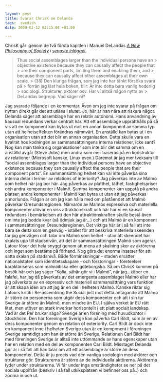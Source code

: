 ```yaml
---

layout: post
title: Svarar ChrisK om Delanda
tags:  swedish 
date: 2009-03-12 02:15:04 +01:00

---
```


ChrisK går igenom de två första kapitlen i Manuel DeLandas *[A New Philosophy of Society](http://www.christopherkullenberg.se/source/index.php/A_New_Philosophy_of_Society#Chapter_2_-_Assemblages_against_Essences) *i [senaste inlägget](http://christopherkullenberg.se/?p=533)*.*

> Thus social assemblages larger than the individual persons have an > objective existence because they can causally affect the people that > are their component parts, limiting them and enabling them, and > because they can causally affect other assemblages at their own scale. > (38) Den kluriga frågan, som jag inte har tänkt försöka svara på > förrän jag läst hela boken, blir: Är inte detta bara vanlig hederlig > sociologi. Strukturer, aktörer osv. Har vi alltså någon nytta av > DeLandas begrepp. Vad säger ni?

Jag svarade följande i en kommentar. Även om jag inte svarar på frågan om nyttan direkt går det att utläsa i slutet. Jo, här är han nära att riskera något. Delanda säger att assemblage har en relativ autonomi. Hans användning av kausual redundans verkar centralt här. Att ett assemblage upprätthålls på så vis att en komponent kan bytas ut mot en annan komponent av samma typ utan att helhetseffekten förändras nämnvärt. En anställd kan bytas ut i en organisation utan att det blir en annan organisation. Detta skulle vara en kvalitét hos kodningen av sammansättningens interna relationer, icke sant? Nog kan man tänka sig organisationer som inte blir det samma om en anställd avgår (Steve Jobs) men andra som mer baseras på en kodstruktur av relationer (Microsoft kanske, Linux even.) Däremot är jag mer tveksam till “social assemblages larger than the individual persons have an objective existence because they can causally affect the people that are their component parts”. En sammansättning helhet kan väl inte påverka sina interna delar i termer av relations of interiority? Jag påverkas inte av Malmö som helhet när jag bor här. Jag påverkas av platthet, täthet, fastighetspriser och andra komponenter i Malmö. Samma komponenter kan uppstå på andra platser, andra komponenter i Malmö kan bytas ut utan att jag påverkas annorlunda. Frågan är om jag kan hålla med om påståendet att Malmö påverkar Öresundsregionen. Närvaron av Malmös expressiva och materiella komponenter utövar en viss attraktionskraft och här har vi en kausal redundans i bemärkelsen att den här attraktionskraften skulle bestå även om inte jag bodde kvar (så ödmjuk jag är…) och att Malmö är en komponent i sammansättningen Öresundsregionen. Det viktiga här är i så fall att inte bara se detta som en genväg - istället för att beskriva materiella skeenden tar jag genvägen och talar om Malmö som helhet - utan att skeendet har skalats upp till stadsnivån, att det är sammansättningen Malmö som agerar. Latour löser det hela snyggt genom att mena att skalning sker av aktörerna och inget som bestäms på förhand. Nog görs det enorma insatser för att sätta skalan på stadsnivå. Både förminskningar - staden ersätter nationalstaten som identitetsskapare - och förstoringar - företeelser karaktäriseras som malmöitiska eller göteborgska. Så om ChrisK kommer på besök här och jag säger “Kolla, såhär gör vi i Malmö”, när jag…köper en falafel, har jag då påverkats av det emergenta assemblaget Malmö eller har jag påverkats av en expressiv och materiell sammansättning vars funktion är att skapa idén om att jag är en del i helheten Malmö. Kanske riktar sig Latours kritik i Re-assembling the Social just mot detta antagande att Malmö är större än personerna som utgör dess komponenter och att i sin tur Sverige är större än Malmö, men mindre än EU. I själva verket är EU rätt litet, men utöver en stark inverkar horisontellt i ett platt socialt landskap. Vad är det Per brukar säga? Sverige är en förening med huvudkontor i Stockholm. Den här föreningen Sverige kan påverka Carl Bildt, som är en av dess komponenter genom en relation of exteriority. Carl Bildt är dock inte en komponent inne i helheten Sverige utan är en komponent i föreningen Sverige samtidigt som han är större än Sverige. Relationen Carl Bildt har med föreningen Sverige är alltså inte uttömmande av hans egenskaper utan har en relation med en del av komponenten Carl Bildt. Misstaget Delanda gör är i så fall att han talar om att ett assemblage är större än dess komponenter. Detta är ju precis vad den vanliga sociologin med aktörer och strukturer gör. Strukturerna är större än de individuella aktörerna. Aktörerna lyder under strukturerna. Vi får under inga omständigheter se ner på det sociala uppifrån (beskriv i så fall utkiksplatsen vi befinner oss på..) och zooma in och ut.
